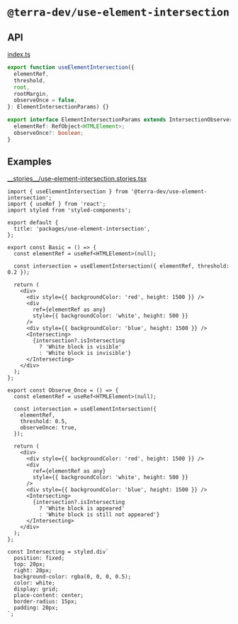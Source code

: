 # `@terra-dev/use-element-intersection`

## API

<!-- source index.ts --pick "ElementIntersectionParams useElementIntersection" -->

[index.ts](index.ts)

```ts
export function useElementIntersection({
  elementRef,
  threshold,
  root,
  rootMargin,
  observeOnce = false,
}: ElementIntersectionParams) {}

export interface ElementIntersectionParams extends IntersectionObserverInit {
  elementRef: RefObject<HTMLElement>;
  observeOnce?: boolean;
}
```

<!-- /source -->

## Examples

<!-- source __stories__/*.stories.tsx -->

[\_\_stories\_\_/use-element-intersection.stories.tsx](__stories__/use-element-intersection.stories.tsx)

```tsx
import { useElementIntersection } from '@terra-dev/use-element-intersection';
import { useRef } from 'react';
import styled from 'styled-components';

export default {
  title: 'packages/use-element-intersection',
};

export const Basic = () => {
  const elementRef = useRef<HTMLElement>(null);

  const intersection = useElementIntersection({ elementRef, threshold: 0.2 });

  return (
    <div>
      <div style={{ backgroundColor: 'red', height: 1500 }} />
      <div
        ref={elementRef as any}
        style={{ backgroundColor: 'white', height: 500 }}
      />
      <div style={{ backgroundColor: 'blue', height: 1500 }} />
      <Intersecting>
        {intersection?.isIntersecting
          ? 'White block is visible'
          : 'White block is invisible'}
      </Intersecting>
    </div>
  );
};

export const Observe_Once = () => {
  const elementRef = useRef<HTMLElement>(null);

  const intersection = useElementIntersection({
    elementRef,
    threshold: 0.5,
    observeOnce: true,
  });

  return (
    <div>
      <div style={{ backgroundColor: 'red', height: 1500 }} />
      <div
        ref={elementRef as any}
        style={{ backgroundColor: 'white', height: 500 }}
      />
      <div style={{ backgroundColor: 'blue', height: 1500 }} />
      <Intersecting>
        {intersection?.isIntersecting
          ? 'White block is appeared'
          : 'White block is still not appeared'}
      </Intersecting>
    </div>
  );
};

const Intersecting = styled.div`
  position: fixed;
  top: 20px;
  right: 20px;
  background-color: rgba(0, 0, 0, 0.5);
  color: white;
  display: grid;
  place-content: center;
  border-radius: 15px;
  padding: 20px;
`;
```

<!-- /source -->
